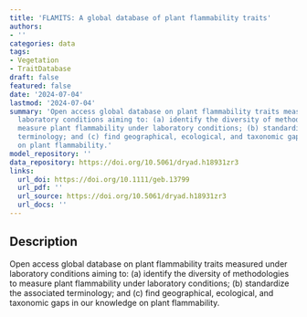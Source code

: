 ```yaml
---
title: 'FLAMITS: A global database of plant flammability traits'
authors:
- ''
categories: data
tags:
- Vegetation
- TraitDatabase
draft: false
featured: false
date: '2024-07-04'
lastmod: '2024-07-04'
summary: 'Open access global database on plant flammability traits measured under
  laboratory conditions aiming to: (a) identify the diversity of methodologies to
  measure plant flammability under laboratory conditions; (b) standardize the associated
  terminology; and (c) find geographical, ecological, and taxonomic gaps in our knowledge
  on plant flammability.'
model_repository: ''
data_repository: https://doi.org/10.5061/dryad.h18931zr3
links:
  url_doi: https://doi.org/10.1111/geb.13799
  url_pdf: ''
  url_source: https://doi.org/10.5061/dryad.h18931zr3
  url_docs: ''
---
```


## Description

Open access global database on plant flammability traits measured under laboratory conditions aiming to: (a) identify the diversity of methodologies to measure plant flammability under laboratory conditions; (b) standardize the associated terminology; and (c) find geographical, ecological, and taxonomic gaps in our knowledge on plant flammability.

